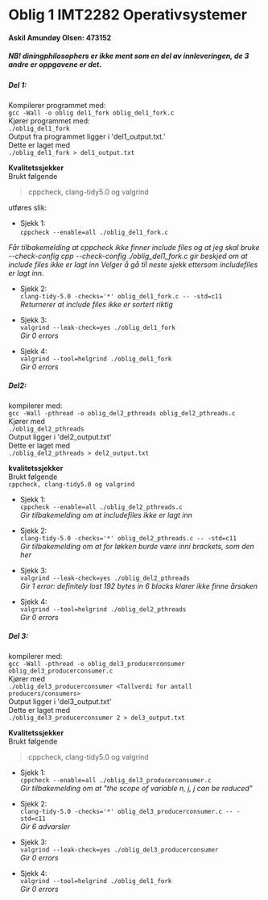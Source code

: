 # Oblig 1 IMT2282 Operativsystemer
#### Askil Amundøy Olsen: 473152

##### NB! diningphilosophers er ikke ment som en del av innleveringen, de 3 andre er oppgavene er det.
##### Del 1: <br>
Kompilerer programmet med: <br>
`gcc -Wall -o oblig del1_fork oblig_del1_fork.c`<br>
Kjører programmet med: <br>
`./oblig_del1_fork`<br>
Output fra programmet ligger i 'del1_output.txt.' <br>
Dette er laget med <br>
`./oblig_del1_fork > del1_output.txt`<br>

**Kvalitetssjekker** <br>
Brukt følgende
> cppcheck, clang-tidy5.0 og valgrind

utføres slik:<br>

- Sjekk 1:<br>
`cppcheck --enable=all ./oblig_del1_fork.c`<br>

*Får tilbakemelding at cppcheck ikke finner include files og at jeg skal bruke --check-config
cpp --check-config ./oblig_del1_fork.c gir beskjed om at include files ikke er lagt inn
Velger å gå til neste sjekk ettersom includefiles er lagt inn.*<br>

- Sjekk 2:<br>
`clang-tidy-5.0 -checks='*' oblig_del1_fork.c -- -std=c11`<br>
*Returnerer at include files ikke er sortert riktig*<br>

- Sjekk 3:<br>
`valgrind --leak-check=yes ./oblig_del1_fork`<br>
*Gir 0 errors*<br>

- Sjekk 4:<br>
`valgrind --tool=helgrind ./oblig_del1_fork`<br>
*Gir 0 errors*<br>


##### Del2:<br>
kompilerer med: <br>
`gcc -Wall -pthread -o oblig_del2_pthreads oblig_del2_pthreads.c`<br>
Kjører med <br>
`./oblig_del2_pthreads`<br>
Output ligger i 'del2_output.txt'<br>
Dette er laget med <br>
`./oblig_del2_pthreads > del2_output.txt` <br>

**kvalitetssjekker** <br>
Brukt følgende <br>
`cppcheck, clang-tidy5.0 og valgrind` <br>

- Sjekk 1: <br>
`cppcheck --enable=all ./oblig_del2_pthreads.c` <br>
*Gir tilbakemelding om at includefiles ikke er lagt inn* <br>

- Sjekk 2: <br>
`clang-tidy-5.0 -checks='*' oblig_del2_pthreads.c -- -std=c11`<br>
*Gir tilbakemelding om at for løkken burde være inni brackets, som den her*<br>

- Sjekk 3: <br>
`valgrind --leak-check=yes ./oblig_del2_pthreads` <br>
*Gir 1 error: definitely lost 192 bytes in 6 blocks
klarer ikke finne årsaken*<br>

- Sjekk 4:<br>
`valgrind --tool=helgrind ./oblig_del2_pthreads`<br>
*Gir 0 errors*<br>


##### Del 3: <br>
kompilerer med: <br>
`gcc -Wall -pthread -o oblig_del3_producerconsumer oblig_del3_producerconsumer.c` <br>
Kjører med <br>
`./oblig_del3_producerconsumer <Tallverdi for antall producers/consumers>` <br>
Output ligger i 'del3_output.txt'<br>
Dette er laget med <br>
`./oblig_del3_producerconsumer 2 > del3_output.txt`<br>

**Kvalitetssjekker** <br>
Brukt følgende
> cppcheck, clang-tidy5.0 og valgrind

- Sjekk 1: <br>
`cppcheck --enable=all ./oblig_del3_producerconsumer.c` <br>
*Gir tilbakemelding om at "the scope of variable n, j, j can be reduced"* <br>  

- Sjekk 2: <br>
`clang-tidy-5.0 -checks='*' oblig_del3_producerconsumer.c -- -std=c11` <br>
*Gir 6 advarsler*<br>

- Sjekk 3: <br>
`valgrind --leak-check=yes ./oblig_del3_producerconsumer` <br>
*Gir 0 errors* <br>

- Sjekk 4: <br>
`valgrind --tool=helgrind ./oblig_del1_fork`<br>
*Gir 0 errors* <br>


